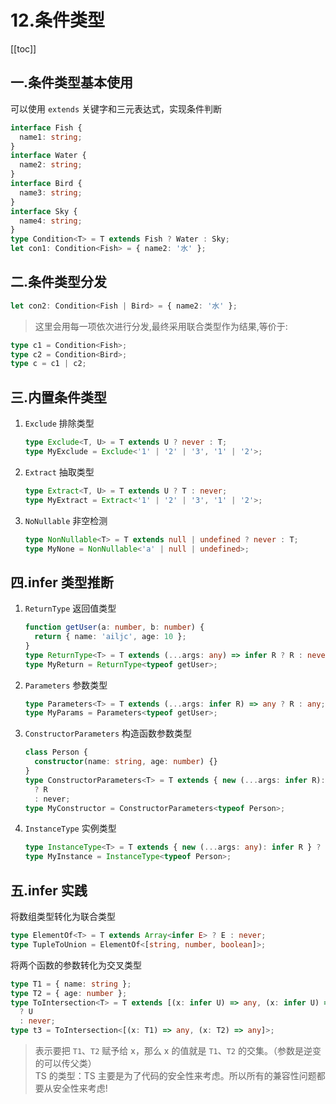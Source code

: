 # 12.条件类型

[[toc]]

## 一.条件类型基本使用

可以使用 `extends` 关键字和三元表达式，实现条件判断

```ts
interface Fish {
  name1: string;
}
interface Water {
  name2: string;
}
interface Bird {
  name3: string;
}
interface Sky {
  name4: string;
}
type Condition<T> = T extends Fish ? Water : Sky;
let con1: Condition<Fish> = { name2: '水' };
```

## 二.条件类型分发

```ts
let con2: Condition<Fish | Bird> = { name2: '水' };
```

> 这里会用每一项依次进行分发,最终采用联合类型作为结果,等价于:

```ts
type c1 = Condition<Fish>;
type c2 = Condition<Bird>;
type c = c1 | c2;
```

## 三.内置条件类型

1. `Exclude` 排除类型
   ```ts
   type Exclude<T, U> = T extends U ? never : T;
   type MyExclude = Exclude<'1' | '2' | '3', '1' | '2'>;
   ```
2. `Extract` 抽取类型
   ```ts
   type Extract<T, U> = T extends U ? T : never;
   type MyExtract = Extract<'1' | '2' | '3', '1' | '2'>;
   ```
3. `NoNullable` 非空检测
   ```ts
   type NonNullable<T> = T extends null | undefined ? never : T;
   type MyNone = NonNullable<'a' | null | undefined>;
   ```

## 四.infer 类型推断

1. `ReturnType` 返回值类型
   ```ts
   function getUser(a: number, b: number) {
     return { name: 'ailjc', age: 10 };
   }
   type ReturnType<T> = T extends (...args: any) => infer R ? R : never;
   type MyReturn = ReturnType<typeof getUser>;
   ```
2. `Parameters` 参数类型
   ```ts
   type Parameters<T> = T extends (...args: infer R) => any ? R : any;
   type MyParams = Parameters<typeof getUser>;
   ```
3. `ConstructorParameters` 构造函数参数类型
   ```ts
   class Person {
     constructor(name: string, age: number) {}
   }
   type ConstructorParameters<T> = T extends { new (...args: infer R): any }
     ? R
     : never;
   type MyConstructor = ConstructorParameters<typeof Person>;
   ```
4. `InstanceType` 实例类型
   ```ts
   type InstanceType<T> = T extends { new (...args: any): infer R } ? R : any;
   type MyInstance = InstanceType<typeof Person>;
   ```

## 五.infer 实践

将数组类型转化为联合类型

```ts
type ElementOf<T> = T extends Array<infer E> ? E : never;
type TupleToUnion = ElementOf<[string, number, boolean]>;
```

将两个函数的参数转化为交叉类型

```ts
type T1 = { name: string };
type T2 = { age: number };
type ToIntersection<T> = T extends [(x: infer U) => any, (x: infer U) => any]
  ? U
  : never;
type t3 = ToIntersection<[(x: T1) => any, (x: T2) => any]>;
```

> 表示要把 `T1`、`T2` 赋予给 x，那么 x 的值就是 `T1`、`T2` 的交集。（参数是逆变的可以传父类）  
> TS 的类型：TS 主要是为了代码的安全性来考虑。所以所有的兼容性问题都要从安全性来考虑!
